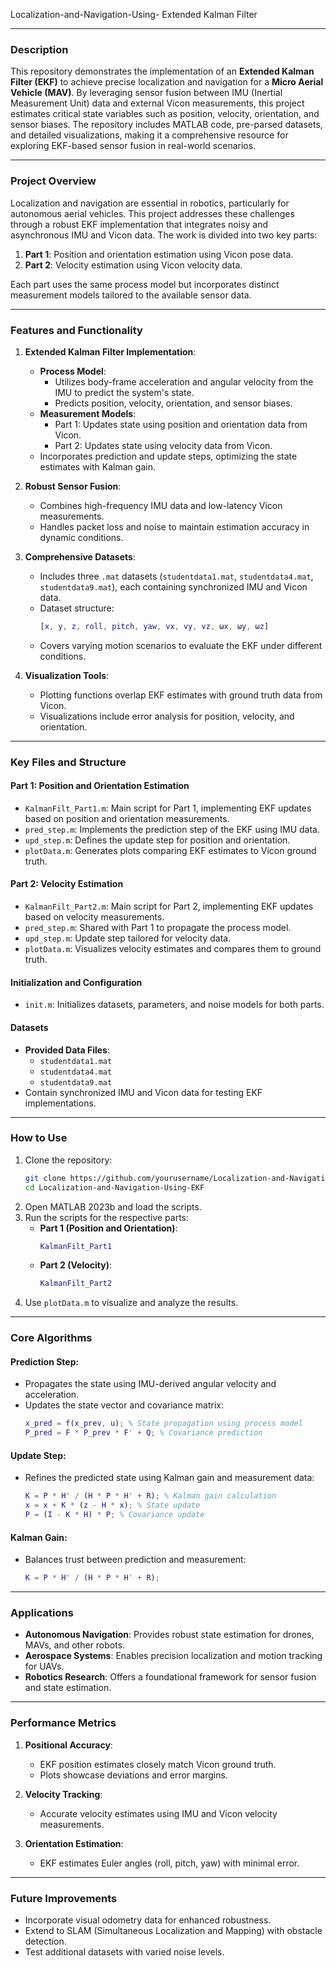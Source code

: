 Localization-and-Navigation-Using- Extended Kalman Filter

---

### Description
This repository demonstrates the implementation of an **Extended Kalman Filter (EKF)** to achieve precise localization and navigation for a **Micro Aerial Vehicle (MAV)**. By leveraging sensor fusion between IMU (Inertial Measurement Unit) data and external Vicon measurements, this project estimates critical state variables such as position, velocity, orientation, and sensor biases. The repository includes MATLAB code, pre-parsed datasets, and detailed visualizations, making it a comprehensive resource for exploring EKF-based sensor fusion in real-world scenarios.

---

### **Project Overview**
Localization and navigation are essential in robotics, particularly for autonomous aerial vehicles. This project addresses these challenges through a robust EKF implementation that integrates noisy and asynchronous IMU and Vicon data. The work is divided into two key parts:
1. **Part 1**: Position and orientation estimation using Vicon pose data.
2. **Part 2**: Velocity estimation using Vicon velocity data.

Each part uses the same process model but incorporates distinct measurement models tailored to the available sensor data.

---

### **Features and Functionality**
1. **Extended Kalman Filter Implementation**:
   - **Process Model**:
     - Utilizes body-frame acceleration and angular velocity from the IMU to predict the system's state.
     - Predicts position, velocity, orientation, and sensor biases.
   - **Measurement Models**:
     - Part 1: Updates state using position and orientation data from Vicon.
     - Part 2: Updates state using velocity data from Vicon.
   - Incorporates prediction and update steps, optimizing the state estimates with Kalman gain.

2. **Robust Sensor Fusion**:
   - Combines high-frequency IMU data and low-latency Vicon measurements.
   - Handles packet loss and noise to maintain estimation accuracy in dynamic conditions.

3. **Comprehensive Datasets**:
   - Includes three `.mat` datasets (`studentdata1.mat`, `studentdata4.mat`, `studentdata9.mat`), each containing synchronized IMU and Vicon data.
   - Dataset structure:
     ```matlab
     [x, y, z, roll, pitch, yaw, vx, vy, vz, ωx, ωy, ωz]
     ```
   - Covers varying motion scenarios to evaluate the EKF under different conditions.

4. **Visualization Tools**:
   - Plotting functions overlap EKF estimates with ground truth data from Vicon.
   - Visualizations include error analysis for position, velocity, and orientation.

---

### **Key Files and Structure**
#### **Part 1: Position and Orientation Estimation**
- `KalmanFilt_Part1.m`: Main script for Part 1, implementing EKF updates based on position and orientation measurements.
- `pred_step.m`: Implements the prediction step of the EKF using IMU data.
- `upd_step.m`: Defines the update step for position and orientation.
- `plotData.m`: Generates plots comparing EKF estimates to Vicon ground truth.

#### **Part 2: Velocity Estimation**
- `KalmanFilt_Part2.m`: Main script for Part 2, implementing EKF updates based on velocity measurements.
- `pred_step.m`: Shared with Part 1 to propagate the process model.
- `upd_step.m`: Update step tailored for velocity data.
- `plotData.m`: Visualizes velocity estimates and compares them to ground truth.

#### **Initialization and Configuration**
- `init.m`: Initializes datasets, parameters, and noise models for both parts.

#### **Datasets**
- **Provided Data Files**:
  - `studentdata1.mat`
  - `studentdata4.mat`
  - `studentdata9.mat`
- Contain synchronized IMU and Vicon data for testing EKF implementations.

---

### **How to Use**
1. Clone the repository:
   ```bash
   git clone https://github.com/yourusername/Localization-and-Navigation-Using-EKF.git
   cd Localization-and-Navigation-Using-EKF
   ```
2. Open MATLAB 2023b and load the scripts.
3. Run the scripts for the respective parts:
   - **Part 1 (Position and Orientation)**:
     ```matlab
     KalmanFilt_Part1
     ```
   - **Part 2 (Velocity)**:
     ```matlab
     KalmanFilt_Part2
     ```
4. Use `plotData.m` to visualize and analyze the results.

---

### **Core Algorithms**
#### **Prediction Step**:
- Propagates the state using IMU-derived angular velocity and acceleration.
- Updates the state vector and covariance matrix:
  ```matlab
  x_pred = f(x_prev, u); % State propagation using process model
  P_pred = F * P_prev * F' + Q; % Covariance prediction
  ```

#### **Update Step**:
- Refines the predicted state using Kalman gain and measurement data:
  ```matlab
  K = P * H' / (H * P * H' + R); % Kalman gain calculation
  x = x + K * (z - H * x); % State update
  P = (I - K * H) * P; % Covariance update
  ```

#### **Kalman Gain**:
- Balances trust between prediction and measurement:
  ```matlab
  K = P * H' / (H * P * H' + R);
  ```

---

### **Applications**
- **Autonomous Navigation**: Provides robust state estimation for drones, MAVs, and other robots.
- **Aerospace Systems**: Enables precision localization and motion tracking for UAVs.
- **Robotics Research**: Offers a foundational framework for sensor fusion and state estimation.

---

### **Performance Metrics**
1. **Positional Accuracy**:
   - EKF position estimates closely match Vicon ground truth.
   - Plots showcase deviations and error margins.

2. **Velocity Tracking**:
   - Accurate velocity estimates using IMU and Vicon velocity measurements.

3. **Orientation Estimation**:
   - EKF estimates Euler angles (roll, pitch, yaw) with minimal error.

---

### **Future Improvements**
- Incorporate visual odometry data for enhanced robustness.
- Extend to SLAM (Simultaneous Localization and Mapping) with obstacle detection.
- Test additional datasets with varied noise levels.
